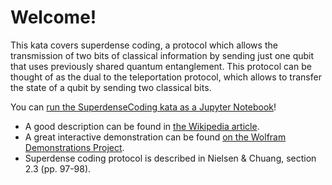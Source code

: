 # Welcome!

This kata covers superdense coding, a protocol which allows the transmission of two bits of classical information by sending just one qubit that uses previously shared quantum entanglement. This protocol can be thought of as the dual to the teleportation protocol, which allows to transfer the state of a qubit by sending two classical bits.

You can [run the SuperdenseCoding kata as a Jupyter Notebook](https://mybinder.org/v2/gh/Microsoft/QuantumKatas/main?urlpath=/notebooks/SuperdenseCoding%2FSuperdenseCoding.ipynb)!

 - A good description can be found in [the Wikipedia article](https://en.wikipedia.org/wiki/Superdense_coding).
 - A great interactive demonstration can be found [on the Wolfram Demonstrations Project](http://demonstrations.wolfram.com/SuperdenseCoding/).
 - Superdense coding protocol is described in Nielsen & Chuang, section 2.3 (pp. 97-98).
